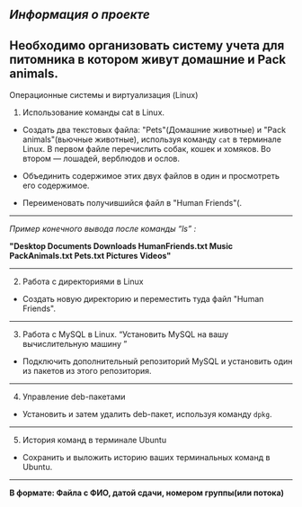 ***Информация о проекте***
-----
Необходимо организовать систему учета для питомника в котором живут домашние и Pack animals.
-----

Операционные системы и виртуализация (Linux)

1. Использование команды cat в Linux.

- Создать два текстовых файла: "Pets"(Домашние животные) и "Pack animals"(вьючные животные), используя команду `cat` в терминале Linux. В первом файле перечислить собак, кошек и хомяков. Во втором — лошадей, верблюдов и ослов.

- Объединить содержимое этих двух файлов в один и просмотреть его содержимое.

- Переименовать получившийся файл в "Human Friends"(.

-----

*Пример конечного вывода после команды “ls” :*

**"Desktop Documents Downloads HumanFriends.txt Music PackAnimals.txt Pets.txt Pictures Videos"**

-----

2. Работа с директориями в Linux

- Создать новую директорию и переместить туда файл "Human Friends".

-----

3. Работа с MySQL в Linux. “Установить MySQL на вашу вычислительную машину ”

- Подключить дополнительный репозиторий MySQL и установить один из пакетов из этого репозитория.

-----

4. Управление deb-пакетами

- Установить и затем удалить deb-пакет, используя команду `dpkg`.

-----

5. История команд в терминале Ubuntu

- Сохранить и выложить историю ваших терминальных команд в Ubuntu.

-----
**В формате: Файла с ФИО, датой сдачи, номером группы(или потока)**